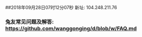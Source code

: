 ##2018年09月28日07时12分07秒 新址: 104.248.211.76
### 兔友常见问题及解答: https://github.com/wanggonging/d/blob/w/FAQ.md
